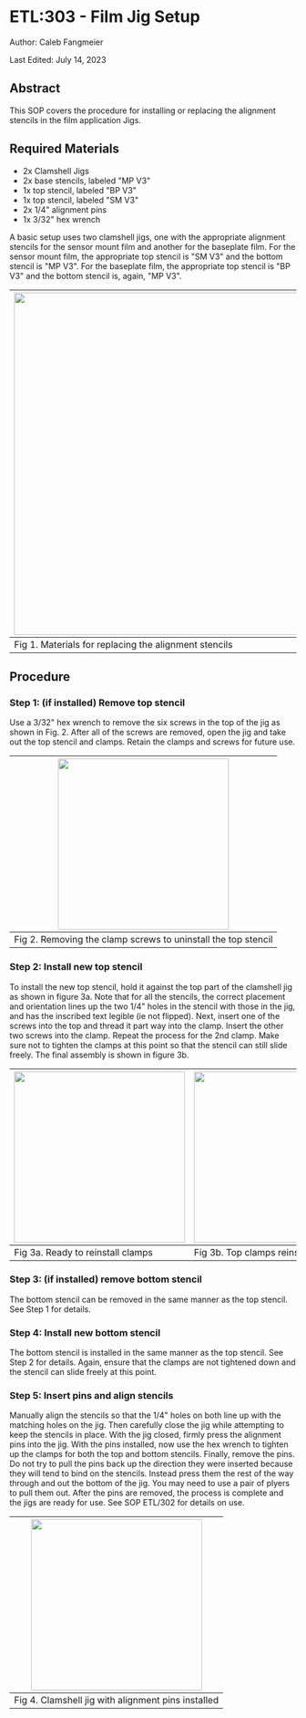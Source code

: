 # ETL:303 - Film Jig Setup

Author: Caleb Fangmeier

Last Edited: July 14, 2023

## Abstract

This SOP covers the procedure for installing or replacing the alignment stencils in the film application Jigs.


## Required Materials

  - 2x Clamshell Jigs
  - 2x base stencils, labeled "MP V3"
  - 1x top stencil, labeled "BP V3"
  - 1x top stencil, labeled "SM V3"
  - 2x 1/4" alignment pins
  - 1x 3/32" hex wrench

A basic setup uses two clamshell jigs, one with the appropriate alignment stencils for the sensor mount film and another for the baseplate film. 
For the sensor mount film, the appropriate top stencil is "SM V3" and the bottom stencil is "MP V3". 
For the baseplate film, the appropriate top stencil is "BP V3" and the bottom stencil is, again, "MP V3".


| <img src="https://github.com/nebraska-silicon-lab/Lab-Instructions/assets/2569566/25b2cd63-147e-402a-8cda-f77240dbbb4c" width="600px" /> |
|------------------------------------------------------------------------------------------------------------------------------------------|
| Fig 1. Materials for replacing the alignment stencils                                                                                    |


## Procedure

### Step 1: (if installed) Remove top stencil

 Use a 3/32" hex wrench to remove the six screws in the top of the jig as shown in Fig. 2. After all of the screws are removed, open the jig and take out the top stencil and clamps. Retain the clamps and screws for future use.

| <img src="https://github.com/nebraska-silicon-lab/Lab-Instructions/assets/2569566/2e584a29-6061-4b9b-a1b3-e5ef649e1880" width="300px"/> |
|-----------------------------------------------------------------------------------------------------------------------------------------|
| Fig 2. Removing the clamp screws to uninstall the top stencil                                                                           |

### Step 2: Install new top stencil

To install the new top stencil, hold it against the top part of the clamshell jig as shown in figure 3a. 
Note that for all the stencils, the correct placement and orientation lines up the two 1/4" holes in the stencil with those in the jig, and has the inscribed text legible (ie not flipped).
Next, insert one of the screws into the top and thread it part way into the clamp. 
Insert the other two screws into the clamp. Repeat the process for the 2nd clamp.
Make sure not to tighten the clamps at this point so that the stencil can still slide freely. The final assembly is shown in figure 3b.


| <img src="https://github.com/nebraska-silicon-lab/Lab-Instructions/assets/2569566/7c514074-e553-4fc4-bd0f-f9e9b9955e46" width="300px" /> | <img src="https://github.com/nebraska-silicon-lab/Lab-Instructions/assets/2569566/b8aca4d7-d247-4d38-ae0e-0b985b8aa5a9" width="300px" /> |
|------------------------------------------------------------------------------------------------------------------------------------------|------------------------------------------------------------------------------------------------------------------------------------------|
| Fig 3a. Ready to reinstall clamps                                                                                                        |Fig 3b. Top clamps reinstalled                                                                                                            |

### Step 3: (if installed) remove bottom stencil

The bottom stencil can be removed in the same manner as the top stencil. See Step 1 for details.

### Step 4: Install new bottom stencil

The bottom stencil is installed in the same manner as the top stencil. See Step 2 for details. Again, ensure that the clamps are not tightened down and the stencil can slide freely at this point.

### Step 5: Insert pins and align stencils

Manually align the stencils so that the 1/4" holes on both line up with the matching holes on the jig. Then carefully close the jig while attempting to keep the stencils in place. 
With the jig closed, firmly press the alignment pins into the jig. 
With the pins installed, now use the hex wrench to tighten up the clamps for both the top and bottom stencils.
Finally, remove the pins. Do not try to pull the pins back up the direction they were inserted because they will tend to bind on the stencils.
Instead press them the rest of the way through and out the bottom of the jig. You may need to use a pair of plyers to pull them out.
After the pins are removed, the process is complete and the jigs are ready for use.
See SOP ETL/302 for details on use.

| <img src="https://github.com/nebraska-silicon-lab/Lab-Instructions/assets/2569566/44df6ac7-479f-4f5c-8ba5-877206c14304" width="300px"/> |
|-----------------------------------------------------------------------------------------------------------------------------------------|
| Fig 4. Clamshell jig with alignment pins installed                                                                                      |



